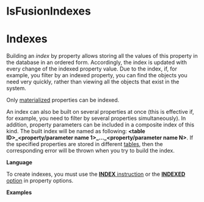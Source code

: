 # lsFusionIndexes

# Indexes

Building an *index* by property allows storing all the values of this property in the database in an ordered form. Accordingly, the index is updated with every change of the indexed property value. Due to the index, if, for example, you filter by an indexed property, you can find the objects you need very quickly, rather than viewing all the objects that exist in the system.

Only [materialized](lsFusionMaterializations.md) properties can be indexed.

An index can also be built on several properties at once (this is effective if, for example, you need to filter by several properties simultaneously). In addition, property parameters can be included in a composite index of this kind. The built index will be named as following: **&lt;table ID&gt;\_&lt;property/parameter name 1&gt;\_...\_&lt;property/parameter name N&gt;**. If the specified properties are stored in different [tables](lsFusionTables.md), then the corresponding error will be thrown when you try to build the index.

**Language**

To create indexes, you must use the [**INDEX** instruction](lsFusionINDEX_instruction.md) or the [**INDEXED** option](Property-options_7798786.html#Propertyoptions-indexed) in property options.

**Examples**


